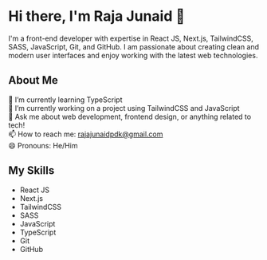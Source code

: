 # Hi there, I'm Raja Junaid 👋
I'm a front-end developer with expertise in React JS, Next.js, TailwindCSS, SASS, JavaScript, Git, and GitHub. I am passionate about creating clean and modern user interfaces and enjoy working with the latest web technologies.

## About Me
🌱 I’m currently learning TypeScript <br> 
🔭 I’m currently working on a project using TailwindCSS and JavaScript <br>
💬 Ask me about web development, frontend design, or anything related to tech! <br>
📫 How to reach me: rajajunaidpdk@gmail.com <br>
😄 Pronouns: He/Him

## My Skills
* React JS
* Next.js
* TailwindCSS
* SASS
* JavaScript
* TypeScript
* Git
* GitHub
